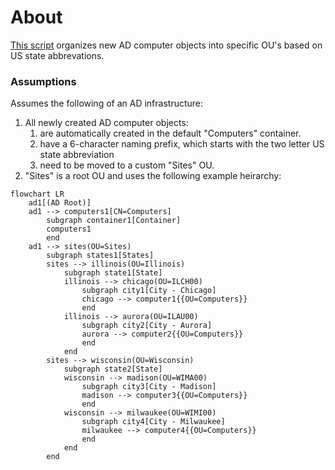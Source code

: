 # About

[This script](Move-ComputersByStateSiteCode.ps1) organizes new AD computer objects into specific OU's based on US state abbrevations.

### Assumptions

Assumes the following of an AD infrastructure:
1. All newly created AD computer objects:
    1. are automatically created in the default "Computers" container.
    2. have a 6-character naming prefix, which starts with the two letter US state abbreviation
    3. need to be moved to a custom "Sites" OU.
2. "Sites" is a root OU and uses the following example heirarchy:
```mermaid
flowchart LR
    ad1[(AD Root)]
    ad1 --> computers1[CN=Computers]
        subgraph container1[Container]
        computers1
        end
    ad1 --> sites(OU=Sites)
        subgraph states1[States]
        sites --> illinois(OU=Illinois)
            subgraph state1[State]
            illinois --> chicago(OU=ILCH00)
                subgraph city1[City - Chicago]
                chicago --> computer1{{OU=Computers}}
                end
            illinois --> aurora(OU=ILAU00)
                subgraph city2[City - Aurora]
                aurora --> computer2{{OU=Computers}}
                end
            end
        sites --> wisconsin(OU=Wisconsin)
            subgraph state2[State]
            wisconsin --> madison(OU=WIMA00)
                subgraph city3[City - Madison]
                madison --> computer3{{OU=Computers}}
                end
            wisconsin --> milwaukee(OU=WIMI00)
                subgraph city4[City - Milwaukee]
                milwaukee --> computer4{{OU=Computers}}
                end
            end
        end
```
